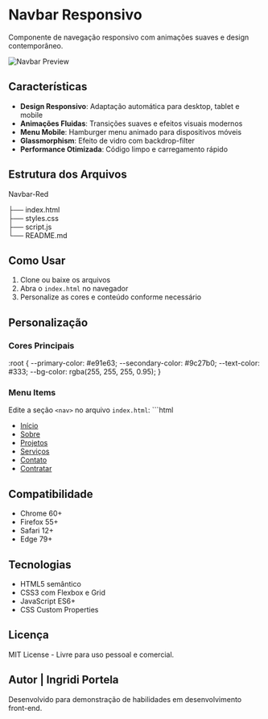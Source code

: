# Navbar Responsivo

Componente de navegação responsivo com animações suaves e design contemporâneo.

![Navbar Preview](https://hebbkx1anhila5yf.public.blob.vercel-storage.com/image-MI3Kyk8Sog69VYEDOedNY0IFnSuisH.png)

## Características

- **Design Responsivo**: Adaptação automática para desktop, tablet e mobile
- **Animações Fluidas**: Transições suaves e efeitos visuais modernos
- **Menu Mobile**: Hamburger menu animado para dispositivos móveis
- **Glassmorphism**: Efeito de vidro com backdrop-filter
- **Performance Otimizada**: Código limpo e carregamento rápido

## Estrutura dos Arquivos


Navbar-Red

├── index.html      
├── styles.css   
├── script.js     
└── README.md     


## Como Usar

1. Clone ou baixe os arquivos
2. Abra o `index.html` no navegador
3. Personalize as cores e conteúdo conforme necessário

## Personalização

### Cores Principais

:root {
  --primary-color: #e91e63;
  --secondary-color: #9c27b0;
  --text-color: #333;
  --bg-color: rgba(255, 255, 255, 0.95);
}

### Menu Items
Edite a seção `<nav>` no arquivo `index.html`:
\`\`\`html
<ul class="nav-links">
  <li><a href="#home">Início</a></li>
  <li><a href="#sobre">Sobre</a></li>
  <li><a href="#projetos">Projetos</a></li>
  <li><a href="#Serviços">Serviços</a></li>
  <li><a href="#Contato">Contato</a></li>
  <li><a href="#Contratar">Contratar</a></li>

  </ul>


## Compatibilidade

- Chrome 60+
- Firefox 55+
- Safari 12+
- Edge 79+

## Tecnologias

- HTML5 semântico
- CSS3 com Flexbox e Grid
- JavaScript ES6+
- CSS Custom Properties

## Licença

MIT License - Livre para uso pessoal e comercial.

## Autor | Ingridi Portela

Desenvolvido para demonstração de habilidades em desenvolvimento front-end.
